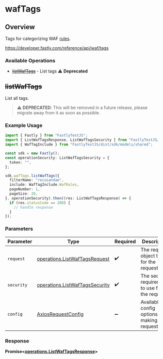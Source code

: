 # wafTags

## Overview

Tags for categorizing WAF [rules](/reference/api/waf/rules/).

<https://developer.fastly.com/reference/api/waf/tags>
### Available Operations

* [~~listWafTags~~](#listwaftags) - List tags :warning: **Deprecated**

## ~~listWafTags~~

List all tags.

> :warning: **DEPRECATED**: This will be removed in a future release, please migrate away from it as soon as possible.

### Example Usage

```typescript
import { Fastly } from "FastlyTestJS";
import { ListWafTagsResponse, ListWafTagsSecurity } from "FastlyTestJS/dist/sdk/models/operations";
import { WafTagInclude } from "FastlyTestJS/dist/sdk/models/shared";

const sdk = new Fastly();
const operationSecurity: ListWafTagsSecurity = {
  token: "",
};

sdk.wafTags.listWafTags({
  filterName: "recusandae",
  include: WafTagInclude.WafRules,
  pageNumber: 1,
  pageSize: 20,
}, operationSecurity).then((res: ListWafTagsResponse) => {
  if (res.statusCode == 200) {
    // handle response
  }
});
```

### Parameters

| Parameter                                                                        | Type                                                                             | Required                                                                         | Description                                                                      |
| -------------------------------------------------------------------------------- | -------------------------------------------------------------------------------- | -------------------------------------------------------------------------------- | -------------------------------------------------------------------------------- |
| `request`                                                                        | [operations.ListWafTagsRequest](../../models/operations/listwaftagsrequest.md)   | :heavy_check_mark:                                                               | The request object to use for the request.                                       |
| `security`                                                                       | [operations.ListWafTagsSecurity](../../models/operations/listwaftagssecurity.md) | :heavy_check_mark:                                                               | The security requirements to use for the request.                                |
| `config`                                                                         | [AxiosRequestConfig](https://axios-http.com/docs/req_config)                     | :heavy_minus_sign:                                                               | Available config options for making requests.                                    |


### Response

**Promise<[operations.ListWafTagsResponse](../../models/operations/listwaftagsresponse.md)>**

